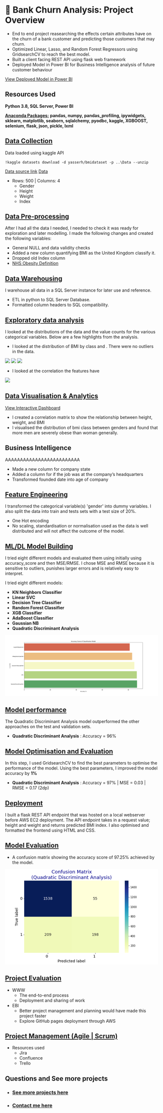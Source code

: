 # 🏦 Bank Churn Analysis: Project Overview  
* End to end project reasearching the effects certain attributes have on the churn of a bank customer and predicting those customers that may churn.
* Optimized Linear, Lasso, and Random Forest Regressors using GridsearchCV to reach the best model. 
* Built a client facing REST API using flask web framework
* Deployed Model in Power BI for Business Intelligence analysis of future customer behaviour 

[View Deployed Model in Power BI]()

## Resources Used
**Python 3.8, SQL Server, Power BI** 

[**Anaconda Packages:**](requirements.txt) **pandas, numpy, pandas_profiling, ipywidgets, sklearn, matplotlib, seaborn, sqlalchemy, pyodbc, kaggle, XGBOOST, selenium, flask, json, pickle, lxml**   

## [Data Collection](Code/P11_Code.ipynb)
Data loaded using kaggle API <br>
```
!kaggle datasets download -d yasserh/bmidataset -p ..\Data --unzip 
```
[Data source link](https://www.kaggle.com/kmalit/bank-customer-churn-prediction)
[Data](Data/bmi.csv)
*  Rows: 500 | Columns: 4
    *   Gender  
    *   Height  
    *   Weight  
    *   Index

## [Data Pre-processing](Code/P11_Code.ipynb)
After I had all the data I needed, I needed to check it was ready for exploration and later modelling. I made the following changes and created the following variables:   
*   General NULL and data validity checks  
*   Added a new column quantifying BMI as the United Kingdom classify it.
*   Dropped old Index column 
*   [NHS Obesity Definition](https://www.nhs.uk/conditions/obesity/#:~:text=18.5%20to%2024.9%20means%20you,means%20you're%20severely%20obese)

## [Data Warehousing](Code/P11_Code.ipynb)
I warehouse all data in a SQL Server instance for later use and reference.

*   ETL in python to SQL Server Database.
*   Formatted column headers to SQL compatibility.  

## [Exploratory data analysis](Code/P11_Code.ipynb) 
I looked at the distributions of the data and the value counts for the various categorical variables. Below are a few highlights from the analysis.
*   I looked at the distribution of BMI by class and . There were no outliers in the data. 
<img src="images/bmi_distribution.png" />
<img src="images/bmi_classdistribution.png" />
<img src="images/bmi_genderdistribution.png" />

*   I looked at the correlation the features have
<img src="images/bmi_correlation.png" />

## [Data Visualisation & Analytics](https://app.powerbi.com/view?r=eyJrIjoiMjJkN2VjOTctODM2ZC00YWY1LThlNTctN2JjYjQxNzk0NTUwIiwidCI6IjYyZWE3MDM0LWI2ZGUtNDllZS1iZTE1LWNhZThlOWFiYzdjNiJ9&pageName=ReportSection)
[View Interactive Dashboard](https://app.powerbi.com/view?r=eyJrIjoiMjJkN2VjOTctODM2ZC00YWY1LThlNTctN2JjYjQxNzk0NTUwIiwidCI6IjYyZWE3MDM0LWI2ZGUtNDllZS1iZTE1LWNhZThlOWFiYzdjNiJ9)
*   I created a correlation matrix to show the relationship between height, weight, and BMI
*   I visualised the distribution of bmi class between genders and found that more men are severely obese than woman generally. 

## Business Intelligence
AAAAAAAAAAAAAAAAAAAAAAAAA

*   Made a new column for company state 
*   Added a column for if the job was at the company’s headquarters 
*   Transformed founded date into age of company 

## [Feature Engineering](Code/P11_Code.ipynb)
I transformed the categorical variable(s) 'gender' into dummy variables. I also split the data into train and tests sets with a test size of 20%.
*   One Hot encoding
*   No scaling, standardisation or normalisation used as the data is well distributed and will not affect the outcome of the model. 

## [ML/DL Model Building](Code/P11_Code.ipynb)

I tried eight different models and evaluated them using initially using accuracy_score and then MSE/RMSE. I chose MSE and RMSE because it is sensitive to outliers, punishes larger errors and is relatively easy to interpret.   

I tried eight different models:
*   **KN Neighbors Classifier** 
*   **Linear SVC** 
*   **Decision Tree Classifier** 
*   **Random Forest Classifier**
*   **XGB Classifier** 
*   **AdaBoost Classifier**  
*   **Gaussian NB** 
*   **Quadratic Discriminant Analysis** 

<img src="images/Crossvalidation.png" />

## [Model performance](Code/P11_Code.ipynb)
The Quadratic Discriminant Analysis model outperformed the other approaches on the test and validation sets. 
*   **Quadratic Discriminant Analysis** : Accuracy = 96% 

## [Model Optimisation and Evaluation](Code/P11_Code.ipynb)
In this step, I used GridsearchCV to find the best parameters to optimise the performance of the model.
Using the best parameters, I improved the model accuracy by **1%**

*   **Quadratic Discriminant Analysis** : Accuracy = 97% | MSE = 0.03 | RMSE = 0.17 (2dp)

## [Deployment](http://ec2-18-168-206-39.eu-west-2.compute.amazonaws.com:8080/)
I built a flask REST API endpoint that was hosted on a local webserver before AWS EC2 deployment. The API endpoint takes in a request value; height and weight and returns predicted BMI index. I also optimised and formatted the frontend using HTML and CSS. 

## [Model Evaluation](Code/P11_Code.ipynb)
*   A confusion matrix showing the accuracy score of 97.25% achieved by the model. 
<img src="images/Confusionmatrix.png" />


## [Project Evaluation](Presentation/P11Presentation.pptx) 
*   WWW
    *   The end-to-end process
    *   Deployment and sharing of work 
*   EBI 
    *   Better project management and planning would have made this project faster
    *   Explore GitHub pages deployment through AWS 

## [Project Management (Agile | Scrum)](https://www.atlassian.com/software/jira)
* Resources used
    * Jira
    * Confluence
    * Trello 

## Questions and See more projects    

* ### [See more projects here](https://github.com/MattithyahuData?tab=repositories)
* ### [Contact me here](mailto:theanalyticsolutions@gmail.com) 








